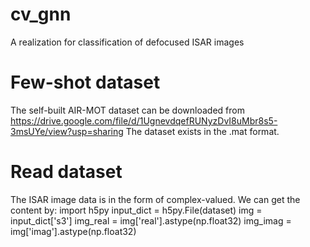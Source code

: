 # cv_gnn
A realization for classification of defocused ISAR images
# Few-shot dataset
The self-built AIR-MOT dataset can be downloaded from 
https://drive.google.com/file/d/1UgnevdqefRUNyzDvI8uMbr8s5-3msUYe/view?usp=sharing
The dataset exists in the .mat format.
# Read dataset
The ISAR image data is in the form of complex-valued. We can get the content by:
  import h5py
  input_dict = h5py.File(dataset)
  img = input_dict['s3']
  img_real = img['real'].astype(np.float32)
  img_imag = img['imag'].astype(np.float32)

